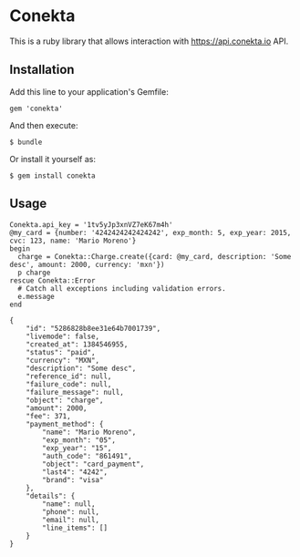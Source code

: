 # Conekta

This is a ruby library that allows interaction with https://api.conekta.io API.

## Installation

Add this line to your application's Gemfile:

    gem 'conekta'

And then execute:

    $ bundle

Or install it yourself as:

    $ gem install conekta

## Usage

    Conekta.api_key = '1tv5yJp3xnVZ7eK67m4h'
    @my_card = {number: '4242424242424242', exp_month: 5, exp_year: 2015, cvc: 123, name: 'Mario Moreno'}
    begin
      charge = Conekta::Charge.create({card: @my_card, description: 'Some desc', amount: 2000, currency: 'mxn'})
      p charge
    rescue Conekta::Error
      # Catch all exceptions including validation errors.
      e.message
    end

    {
        "id": "5286828b8ee31e64b7001739",
        "livemode": false,
        "created_at": 1384546955,
        "status": "paid",
        "currency": "MXN",
        "description": "Some desc",
        "reference_id": null,
        "failure_code": null,
        "failure_message": null,
        "object": "charge",
        "amount": 2000,
        "fee": 371,
        "payment_method": {
            "name": "Mario Moreno",
            "exp_month": "05",
            "exp_year": "15",
            "auth_code": "861491",
            "object": "card_payment",
            "last4": "4242",
            "brand": "visa"
        },
        "details": {
            "name": null,
            "phone": null,
            "email": null,
            "line_items": []
        }
    }
